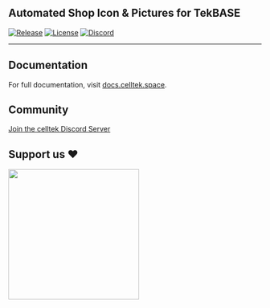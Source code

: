 ## Automated Shop Icon & Pictures for TekBASE
<p>
    <a href="https://github.com/celltek/icons/releases"><img src="https://img.shields.io/github/v/release/celltek/icons" alt="Release"></a>
    <a href="https://github.com/celltek/icons/blob/master/LICENSE"><img src="https://img.shields.io/github/license/celltek/icons" alt="License"></a>
    <a href="https://celltek.de/discord"><img src="https://img.shields.io/discord/482574071377428481.svg?label=&logo=discord&logoColor=ffffff&color=7389D8&labelColor=6A7EC2" alt="Discord"></a>
</p>

------

## Documentation

For full documentation, visit [docs.celltek.space](https://docs.celltek.space/).

## Community

[Join the celltek Discord Server](https://celltek.de/discord)

## Support us ❤
<a href="https://www.buymeacoffee.com/celltek"><img src="https://cdn.buymeacoffee.com/buttons/v2/default-yellow.png" width="260px"></a>
